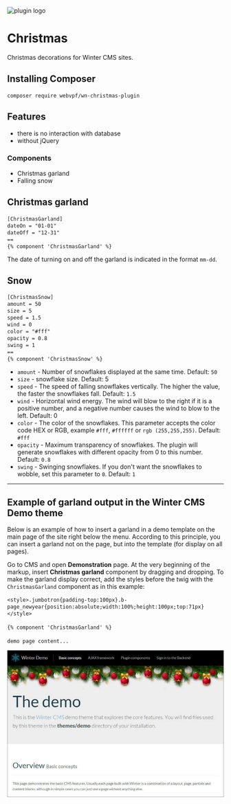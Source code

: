 ![plugin logo](https://repository-images.githubusercontent.com/437407088/ba0e8eb8-577d-4563-894c-c47314f74254)

# Christmas

Christmas decorations for Winter CMS sites.

## Installing Composer

    composer require webvpf/wn-christmas-plugin

## Features

- there is no interaction with database
- without jQuery

### Components

- Christmas garland
- Falling snow

## Christmas garland

    [ChristmasGarland]
    dateOn = "01-01"
    dateOff = "12-31"
    ==
    {% component 'ChristmasGarland' %}

The date of turning on and off the garland is indicated in the format `mm-dd`.

## Snow

    [ChristmasSnow]
    amount = 50
    size = 5
    speed = 1.5
    wind = 0
    color = "#fff"
    opacity = 0.8
    swing = 1
    ==
    {% component 'ChristmasSnow' %}

- `amount` - Number of snowflakes displayed at the same time. Default: `50`
- `size` - snowflake size. Default: 5
- `speed` - The speed of falling snowflakes vertically. The higher the value, the faster the snowflakes fall. Default: `1.5`
- `wind` - Horizontal wind energy. The wind will blow to the right if it is a positive number, and a negative number causes the wind to blow to the left. Default: 0
- `color` - The color of the snowflakes. This parameter accepts the color code HEX or RGB, example `#fff`, `#ffffff` or `rgb (255,255,255)`. Default: `#fff`
- `opacity` - Maximum transparency of snowflakes. The plugin will generate snowflakes with different opacity from 0 to this number. Default: `0.8`
- `swing` - Swinging snowflakes. If you don't want the snowflakes to wobble, set this parameter to `0`. Default: `1`

---

## Example of garland output in the Winter CMS Demo theme

Below is an example of how to insert a garland in a demo template on the main page of the site right below the menu. According to this principle, you can insert a garland not on the page, but into the template (for display on all pages).

Go to CMS and open **Demonstration** page. At the very beginning of the markup, insert **Christmas garland** component by dragging and dropping. To make the garland display correct, add the styles before the twig with the `ChristmasGarland` component as in this example:

    <style>.jumbotron{padding-top:100px}.b-page_newyear{position:absolute;width:100%;height:100px;top:71px}</style>

    {% component 'ChristmasGarland' %}

    demo page content...

![Screenshot of page with garland](https://raw.githubusercontent.com/WebVPF/wn-christmas-plugin/main/assets/img/screens/demo-theme-wintercms.jpg)

